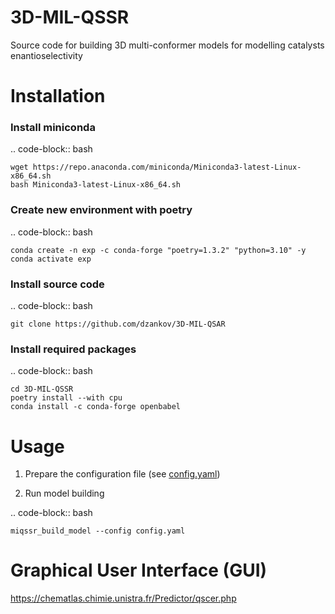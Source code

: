# 3D-MIL-QSSR

Source code for building 3D multi-conformer models for modelling catalysts enantioselectivity

# Installation

### Install miniconda

.. code-block:: bash

    wget https://repo.anaconda.com/miniconda/Miniconda3-latest-Linux-x86_64.sh
    bash Miniconda3-latest-Linux-x86_64.sh

### Create new environment with poetry

.. code-block:: bash

    conda create -n exp -c conda-forge "poetry=1.3.2" "python=3.10" -y
    conda activate exp

### Install source code

.. code-block:: bash

    git clone https://github.com/dzankov/3D-MIL-QSAR

### Install required packages

.. code-block:: bash

    cd 3D-MIL-QSSR
    poetry install --with cpu
    conda install -c conda-forge openbabel



# Usage

1. Prepare the configuration file (see [config.yaml](config.yaml))

2. Run model building

.. code-block:: bash

    miqssr_build_model --config config.yaml

# Graphical User Interface (GUI) 
https://chematlas.chimie.unistra.fr/Predictor/qscer.php




